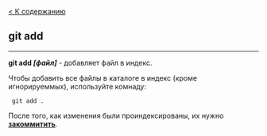[ < К содержанию](./readme.md) 
## git add
---
**git add *[файл]*** - добавляет файл в индекс.

Чтобы добавить все файлы в каталоге в индекс (кроме игнорируеммых), используйте комнаду:


```bash-
 git add . 
```
После того, как изменения были проиндексированы, их нужно [**закоммитить**](./commit.md).